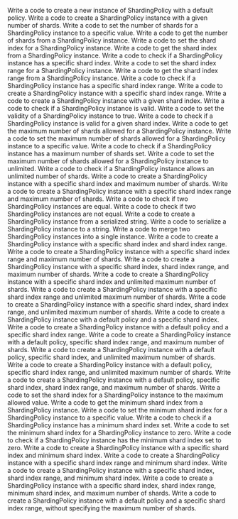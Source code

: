 Write a code to create a new instance of ShardingPolicy with a default policy.
Write a code to create a ShardingPolicy instance with a given number of shards.
Write a code to set the number of shards for a ShardingPolicy instance to a specific value.
Write a code to get the number of shards from a ShardingPolicy instance.
Write a code to set the shard index for a ShardingPolicy instance.
Write a code to get the shard index from a ShardingPolicy instance.
Write a code to check if a ShardingPolicy instance has a specific shard index.
Write a code to set the shard index range for a ShardingPolicy instance.
Write a code to get the shard index range from a ShardingPolicy instance.
Write a code to check if a ShardingPolicy instance has a specific shard index range.
Write a code to create a ShardingPolicy instance with a specific shard index range.
Write a code to create a ShardingPolicy instance with a given shard index.
Write a code to check if a ShardingPolicy instance is valid.
Write a code to set the validity of a ShardingPolicy instance to true.
Write a code to check if a ShardingPolicy instance is valid for a given shard index.
Write a code to get the maximum number of shards allowed for a ShardingPolicy instance.
Write a code to set the maximum number of shards allowed for a ShardingPolicy instance to a specific value.
Write a code to check if a ShardingPolicy instance has a maximum number of shards set.
Write a code to set the maximum number of shards allowed for a ShardingPolicy instance to unlimited.
Write a code to check if a ShardingPolicy instance allows an unlimited number of shards.
Write a code to create a ShardingPolicy instance with a specific shard index and maximum number of shards.
Write a code to create a ShardingPolicy instance with a specific shard index range and maximum number of shards.
Write a code to check if two ShardingPolicy instances are equal.
Write a code to check if two ShardingPolicy instances are not equal.
Write a code to create a ShardingPolicy instance from a serialized string.
Write a code to serialize a ShardingPolicy instance to a string.
Write a code to merge two ShardingPolicy instances into a single instance.
Write a code to create a ShardingPolicy instance with a specific shard index and shard index range.
Write a code to create a ShardingPolicy instance with a specific shard index range and maximum number of shards.
Write a code to create a ShardingPolicy instance with a specific shard index, shard index range, and maximum number of shards.
Write a code to create a ShardingPolicy instance with a specific shard index and unlimited maximum number of shards.
Write a code to create a ShardingPolicy instance with a specific shard index range and unlimited maximum number of shards.
Write a code to create a ShardingPolicy instance with a specific shard index, shard index range, and unlimited maximum number of shards.
Write a code to create a ShardingPolicy instance with a default policy and a specific shard index.
Write a code to create a ShardingPolicy instance with a default policy and a specific shard index range.
Write a code to create a ShardingPolicy instance with a default policy, specific shard index range, and maximum number of shards.
Write a code to create a ShardingPolicy instance with a default policy, specific shard index, and unlimited maximum number of shards.
Write a code to create a ShardingPolicy instance with a default policy, specific shard index range, and unlimited maximum number of shards.
Write a code to create a ShardingPolicy instance with a default policy, specific shard index, shard index range, and maximum number of shards.
Write a code to set the shard index for a ShardingPolicy instance to the maximum allowed value.
Write a code to get the minimum shard index from a ShardingPolicy instance.
Write a code to set the minimum shard index for a ShardingPolicy instance to a specific value.
Write a code to check if a ShardingPolicy instance has a minimum shard index set.
Write a code to set the minimum shard index for a ShardingPolicy instance to zero.
Write a code to check if a ShardingPolicy instance has the minimum shard index set to zero.
Write a code to create a ShardingPolicy instance with a specific shard index and minimum shard index.
Write a code to create a ShardingPolicy instance with a specific shard index range and minimum shard index.
Write a code to create a ShardingPolicy instance with a specific shard index, shard index range, and minimum shard index.
Write a code to create a ShardingPolicy instance with a specific shard index, shard index range, minimum shard index, and maximum number of shards.
Write a code to create a ShardingPolicy instance with a default policy and a specific shard index range, without specifying the maximum number of shards.